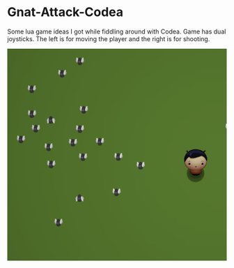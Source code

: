 # Gnat-Attack-Codea
Some lua game ideas I got while fiddling around with Codea. Game has dual joysticks. The left is for moving the player and the right is for shooting.

![image](./Icon@2x.png)
